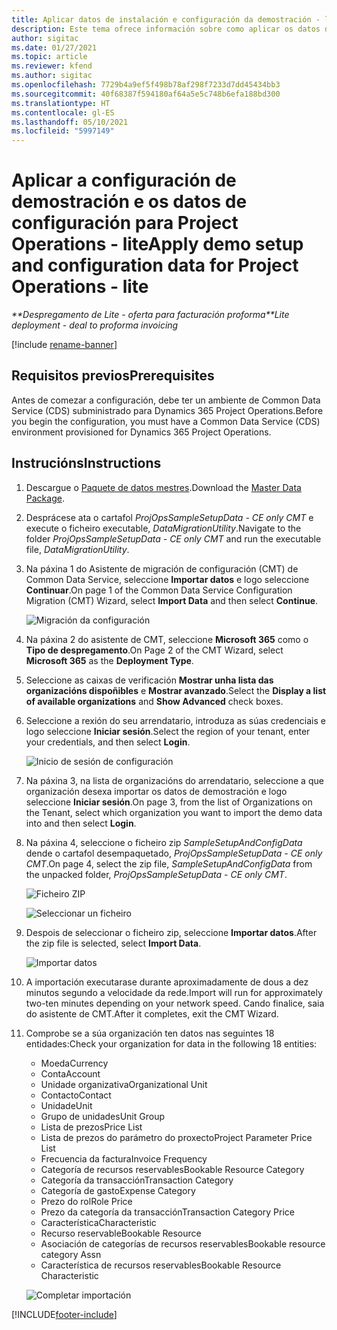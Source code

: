```yaml
---
title: Aplicar datos de instalación e configuración da demostración - lite
description: Este tema ofrece información sobre como aplicar os datos de instalación e configuración da demostración para Project Operations.
author: sigitac
ms.date: 01/27/2021
ms.topic: article
ms.reviewer: kfend
ms.author: sigitac
ms.openlocfilehash: 7729b4a9ef5f498b78af298f7233d7dd45434bb3
ms.sourcegitcommit: 40f68387f594180af64a5e5c748b6efa188bd300
ms.translationtype: HT
ms.contentlocale: gl-ES
ms.lasthandoff: 05/10/2021
ms.locfileid: "5997149"
---
```

# <a name="apply-demo-setup-and-configuration-data-for-project-operations---lite"></a><span data-ttu-id="3dd7b-103">Aplicar a configuración de demostración e os datos de configuración para Project Operations - lite</span><span class="sxs-lookup"><span data-stu-id="3dd7b-103">Apply demo setup and configuration data for Project Operations - lite</span></span> 

<span data-ttu-id="3dd7b-104">_\*\*Despregamento de Lite - oferta para facturación proforma_</span><span class="sxs-lookup"><span data-stu-id="3dd7b-104">_\*\*Lite deployment - deal to proforma invoicing_</span></span>

[!include [rename-banner](~/includes/cc-data-platform-banner.md)]

## <a name="prerequisites"></a><span data-ttu-id="3dd7b-105">Requisitos previos</span><span class="sxs-lookup"><span data-stu-id="3dd7b-105">Prerequisites</span></span>

<span data-ttu-id="3dd7b-106">Antes de comezar a configuración, debe ter un ambiente de Common Data Service (CDS) subministrado para Dynamics 365 Project Operations.</span><span class="sxs-lookup"><span data-stu-id="3dd7b-106">Before you begin the configuration, you must have a Common Data Service (CDS) environment provisioned for Dynamics 365 Project Operations.</span></span>


## <a name="instructions"></a><span data-ttu-id="3dd7b-107">Instrucións</span><span class="sxs-lookup"><span data-stu-id="3dd7b-107">Instructions</span></span>

1. <span data-ttu-id="3dd7b-108">Descargue o [Paquete de datos mestres](https://download.microsoft.com/download/3/4/1/341bf279-a64f-4baa-af31-ce624859b518/ProjOpsSampleSetupData-%20CE%20only.zip).</span><span class="sxs-lookup"><span data-stu-id="3dd7b-108">Download the [Master Data Package](https://download.microsoft.com/download/3/4/1/341bf279-a64f-4baa-af31-ce624859b518/ProjOpsSampleSetupData-%20CE%20only.zip).</span></span> 
2. <span data-ttu-id="3dd7b-109">Desprácese ata o cartafol *ProjOpsSampleSetupData - CE only CMT* e execute o ficheiro executable, *DataMigrationUtility*.</span><span class="sxs-lookup"><span data-stu-id="3dd7b-109">Navigate to the folder *ProjOpsSampleSetupData - CE only CMT* and run the executable file, *DataMigrationUtility*.</span></span>
3. <span data-ttu-id="3dd7b-110">Na páxina 1 do Asistente de migración de configuración (CMT) de Common Data Service, seleccione **Importar datos** e logo seleccione **Continuar**.</span><span class="sxs-lookup"><span data-stu-id="3dd7b-110">On page 1 of the Common Data Service Configuration Migration (CMT) Wizard, select **Import Data** and then select **Continue**.</span></span>

    ![Migración da configuración](./media/1ConfigurationMigration.png)

4. <span data-ttu-id="3dd7b-112">Na páxina 2 do asistente de CMT, seleccione **Microsoft 365** como o **Tipo de despregamento**.</span><span class="sxs-lookup"><span data-stu-id="3dd7b-112">On Page 2 of the CMT Wizard, select **Microsoft 365** as the **Deployment Type**.</span></span>
5. <span data-ttu-id="3dd7b-113">Seleccione as caixas de verificación **Mostrar unha lista das organizacións dispoñibles** e **Mostrar avanzado**.</span><span class="sxs-lookup"><span data-stu-id="3dd7b-113">Select the **Display a list of available organizations** and **Show Advanced** check boxes.</span></span>
6. <span data-ttu-id="3dd7b-114">Seleccione a rexión do seu arrendatario, introduza as súas credenciais e logo seleccione **Iniciar sesión**.</span><span class="sxs-lookup"><span data-stu-id="3dd7b-114">Select the region of your tenant, enter your credentials, and then select **Login**.</span></span>

   ![Inicio de sesión de configuración](./media/2ConfigurationSignin.png)

7. <span data-ttu-id="3dd7b-116">Na páxina 3, na lista de organizacións do arrendatario, seleccione a que organización desexa importar os datos de demostración e logo seleccione **Iniciar sesión**.</span><span class="sxs-lookup"><span data-stu-id="3dd7b-116">On page 3, from the list of Organizations on the Tenant, select which organization you want to import the demo data into and then select **Login**.</span></span>
8. <span data-ttu-id="3dd7b-117">Na páxina 4, seleccione o ficheiro zip *SampleSetupAndConfigData* dende o cartafol desempaquetado, *ProjOpsSampleSetupData - CE only CMT*.</span><span class="sxs-lookup"><span data-stu-id="3dd7b-117">On page 4, select the zip file, *SampleSetupAndConfigData* from the unpacked folder, *ProjOpsSampleSetupData - CE only CMT*.</span></span>

   ![Ficheiro ZIP](./media/3ZipFile.png)

   ![Seleccionar un ficheiro](./media/4SelectAFile.png)

9. <span data-ttu-id="3dd7b-120">Despois de seleccionar o ficheiro zip, seleccione **Importar datos**.</span><span class="sxs-lookup"><span data-stu-id="3dd7b-120">After the zip file is selected, select **Import Data**.</span></span>

   ![Importar datos](./media/5ImportData.png)

10. <span data-ttu-id="3dd7b-122">A importación executarase durante aproximadamente de dous a dez minutos segundo a velocidade da rede.</span><span class="sxs-lookup"><span data-stu-id="3dd7b-122">Import will run for approximately two-ten minutes depending on your network speed.</span></span> <span data-ttu-id="3dd7b-123">Cando finalice, saia do asistente de CMT.</span><span class="sxs-lookup"><span data-stu-id="3dd7b-123">After it completes, exit the CMT Wizard.</span></span> 
11. <span data-ttu-id="3dd7b-124">Comprobe se a súa organización ten datos nas seguintes 18 entidades:</span><span class="sxs-lookup"><span data-stu-id="3dd7b-124">Check your organization for data in the following 18 entities:</span></span>

    -   <span data-ttu-id="3dd7b-125">Moeda</span><span class="sxs-lookup"><span data-stu-id="3dd7b-125">Currency</span></span>
    -   <span data-ttu-id="3dd7b-126">Conta</span><span class="sxs-lookup"><span data-stu-id="3dd7b-126">Account</span></span>
    -   <span data-ttu-id="3dd7b-127">Unidade organizativa</span><span class="sxs-lookup"><span data-stu-id="3dd7b-127">Organizational Unit</span></span>
    -   <span data-ttu-id="3dd7b-128">Contacto</span><span class="sxs-lookup"><span data-stu-id="3dd7b-128">Contact</span></span>
    -   <span data-ttu-id="3dd7b-129">Unidade</span><span class="sxs-lookup"><span data-stu-id="3dd7b-129">Unit</span></span>
    -   <span data-ttu-id="3dd7b-130">Grupo de unidades</span><span class="sxs-lookup"><span data-stu-id="3dd7b-130">Unit Group</span></span>
    -   <span data-ttu-id="3dd7b-131">Lista de prezos</span><span class="sxs-lookup"><span data-stu-id="3dd7b-131">Price List</span></span>
    -   <span data-ttu-id="3dd7b-132">Lista de prezos do parámetro do proxecto</span><span class="sxs-lookup"><span data-stu-id="3dd7b-132">Project Parameter Price List</span></span> 
    -   <span data-ttu-id="3dd7b-133">Frecuencia da factura</span><span class="sxs-lookup"><span data-stu-id="3dd7b-133">Invoice Frequency</span></span>
    -   <span data-ttu-id="3dd7b-134">Categoría de recursos reservables</span><span class="sxs-lookup"><span data-stu-id="3dd7b-134">Bookable Resource Category</span></span>
    -   <span data-ttu-id="3dd7b-135">Categoría da transacción</span><span class="sxs-lookup"><span data-stu-id="3dd7b-135">Transaction Category</span></span>
    -   <span data-ttu-id="3dd7b-136">Categoría de gasto</span><span class="sxs-lookup"><span data-stu-id="3dd7b-136">Expense Category</span></span>
    -   <span data-ttu-id="3dd7b-137">Prezo do rol</span><span class="sxs-lookup"><span data-stu-id="3dd7b-137">Role Price</span></span>
    -   <span data-ttu-id="3dd7b-138">Prezo da categoría da transacción</span><span class="sxs-lookup"><span data-stu-id="3dd7b-138">Transaction Category Price</span></span>
    -   <span data-ttu-id="3dd7b-139">Característica</span><span class="sxs-lookup"><span data-stu-id="3dd7b-139">Characteristic</span></span>
    -   <span data-ttu-id="3dd7b-140">Recurso reservable</span><span class="sxs-lookup"><span data-stu-id="3dd7b-140">Bookable Resource</span></span>
    -   <span data-ttu-id="3dd7b-141">Asociación de categorías de recursos reservables</span><span class="sxs-lookup"><span data-stu-id="3dd7b-141">Bookable resource category Assn</span></span>
    -   <span data-ttu-id="3dd7b-142">Característica de recursos reservables</span><span class="sxs-lookup"><span data-stu-id="3dd7b-142">Bookable Resource Characteristic</span></span>

    ![Completar importación](./media/6CompleteImport.png)


[!INCLUDE[footer-include](../includes/footer-banner.md)]
